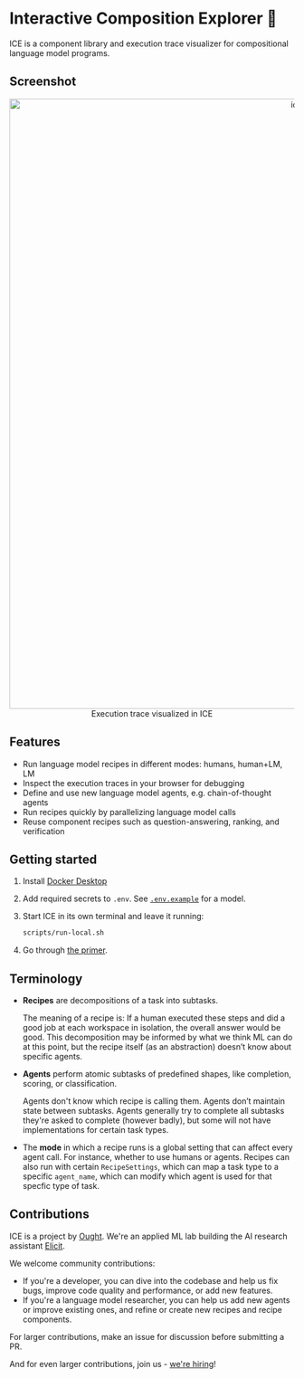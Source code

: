 # Interactive Composition Explorer 🧊

ICE is a component library and execution trace visualizer for compositional language model programs.

## Screenshot

<p align="center">
  <img width="1079" alt="ice-screenshot" src="https://user-images.githubusercontent.com/382515/192579519-d2a99a80-73f7-40dc-bcde-f1d6023f0dfc.png"><br/>
  Execution trace visualized in ICE
</p>

## Features

- Run language model recipes in different modes: humans, human+LM, LM
- Inspect the execution traces in your browser for debugging
- Define and use new language model agents, e.g. chain-of-thought agents
- Run recipes quickly by parallelizing language model calls
- Reuse component recipes such as question-answering, ranking, and verification

## Getting started

1. Install [Docker Desktop](https://www.docker.com/products/docker-desktop/)

1. Add required secrets to `.env`. See [`.env.example`](https://github.com/oughtinc/ice/blob/main/.env.example) for a model.

1. Start ICE in its own terminal and leave it running:

   ```sh
   scripts/run-local.sh
   ```

1. Go through [the primer](https://primer.ought.org/).

## Terminology

- **Recipes** are decompositions of a task into subtasks.

  The meaning of a recipe is: If a human executed these steps and did a good job at each workspace in isolation, the overall answer would be good. This decomposition may be informed by what we think ML can do at this point, but the recipe itself (as an abstraction) doesn’t know about specific agents.

- **Agents** perform atomic subtasks of predefined shapes, like completion, scoring, or classification.

  Agents don't know which recipe is calling them. Agents don’t maintain state between subtasks. Agents generally try to complete all subtasks they're asked to complete (however badly), but some will not have implementations for certain task types.

- The **mode** in which a recipe runs is a global setting that can affect every agent call. For instance, whether to use humans or agents. Recipes can also run with certain `RecipeSettings`, which can map a task type to a specific `agent_name`, which can modify which agent is used for that specfic type of task.

## Contributions

ICE is a project by [Ought](https://ought.org/). We're an applied ML lab building the AI research assistant [Elicit](https://elicit.org/).

We welcome community contributions:

- If you're a developer, you can dive into the codebase and help us fix bugs, improve code quality and performance, or add new features.
- If you're a language model researcher, you can help us add new agents or improve existing ones, and refine or create new recipes and recipe components.

For larger contributions, make an issue for discussion before submitting a PR.

And for even larger contributions, join us - [we're hiring](https://ought.org/careers)!
